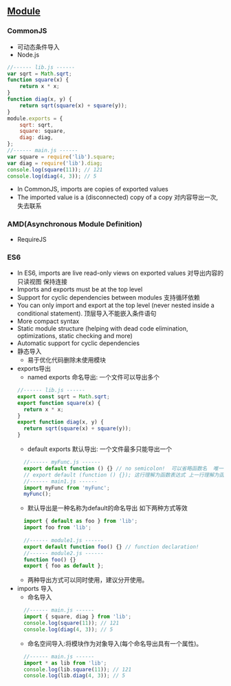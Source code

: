 
## [Module](https://developer.mozilla.org/zh-CN/docs/Web/JavaScript/Reference/Statements/import)

### CommonJS 
- 可动态条件导入
- Node.js
``` js
//------ lib.js ------
var sqrt = Math.sqrt;
function square(x) {
    return x * x;
}
function diag(x, y) {
    return sqrt(square(x) + square(y));
}
module.exports = {
    sqrt: sqrt,
    square: square,
    diag: diag,
};
//------ main.js ------
var square = require('lib').square;
var diag = require('lib').diag;
console.log(square(11)); // 121
console.log(diag(4, 3)); // 5
```
- In CommonJS, imports are copies of exported values 
- The imported value is a (disconnected) copy of a copy 对内容导出一次,失去联系

### AMD(Asynchronous Module Definition)
- RequireJS

### ES6
- In ES6, imports are live read-only views on exported values  对导出内容的只读视图 保持连接
- Imports and exports must be at the top level
- Support for cyclic dependencies between modules 支持循环依赖
- You can only import and export at the top level (never nested inside a conditional statement). 顶层导入不能嵌入条件语句
- More compact syntax
- Static module structure (helping with dead code elimination, optimizations, static checking and more)
- Automatic support for cyclic dependencies
- 静态导入
    - 易于优化代码删除未使用模块
- exports导出
  - named exports 命名导出: 一个文件可以导出多个
  ``` js
  //------ lib.js ------
  export const sqrt = Math.sqrt;
  export function square(x) {
    return x * x;
  }
  export function diag(x, y) {
    return sqrt(square(x) + square(y));
  }
  ```
  - default exports 默认导出: 一个文件最多只能导出一个
  ``` js
    //------ myFunc.js ------
    export default function () {} // no semicolon!  可以省略函数名  唯一可以匿名函数声明的地方
    // export default (function () {}); 这行理解为函数表达式 上一行理解为函数声明
    //------ main1.js ------
    import myFunc from 'myFunc';
    myFunc();
  ```
  - 默认导出是一种名称为default的命名导出 如下两种方式等效
  ``` js
    import { default as foo } from 'lib';
    import foo from 'lib';  
    
    //------ module1.js ------
    export default function foo() {} // function declaration!
    //------ module2.js ------
    function foo() {}
    export { foo as default };
  ```
  - 两种导出方式可以同时使用，建议分开使用。
- imports 导入
  - 命名导入
  ``` js
    //------ main.js ------
    import { square, diag } from 'lib';
    console.log(square(11)); // 121
    console.log(diag(4, 3)); // 5
  ```
  - 命名空间导入:将模块作为对象导入(每个命名导出具有一个属性)。
  ``` js
    //------ main.js ------
    import * as lib from 'lib';
    console.log(lib.square(11)); // 121
    console.log(lib.diag(4, 3)); // 5
  ```
  

